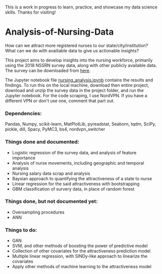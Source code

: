 This is a work in progress to learn, practice, and showcase my data science skills. Thanks for visiting!

# Analysis-of-Nursing-Data

How can we attract more registered nurses to our state/city/institution? What can we do with availiable data to give us actionable insights?

This project aims to develop insights into the nursing workforce, primarily using the 2018 NSSRN survey data, along with other publicly available data. The survey can be downloaded from [here](https://data.hrsa.gov/DataDownload/NSSRN/GeneralPUF18/NSSRN2018_SAS_encoded_package.zip).

The Jupyter notebook file [nursing_analysis.ipynb](https://github.com/tk0802kim/Analysis-of-Nursing-Data/blob/master/nursing_analysis.ipynb) contains the results and findings. To run this on the local machine, download then entire project, download and unzip the survey data in the project folder, and run the Jupyter notebook. For the code scraping, I use NordVPN. If you have a different VPN or don't use one, comment that part out.


### Dependencies:
  Pandas, Numpy, scikit-learn, MatPlotLib, pyreadstat, Seaborn, tqdm, SciPy, pickle, dill, Spacy, PyMC3, bs4, nordvpn_switcher

### Things done and documented:

- Logistic regression of the survey data, and analysis of feature importance
- Analysis of nurse movements, including geographic and temporal analysis
- Nursing salary data scrap and analysis
- Baysian approach to quantifying the attractiveness of a state to nurse
- Linear regression for the said attractiveness with bootstrapping
- GBM classification of survery data, in place of random forest


### Things done, but not documented yet:

- Oversampling procedures
- ANN

### Things to do:

- GAN
- SVM, and other methods of boosting the power of predictive model
- Collection of other covariates for the attractiveness prediction model
- Multiple linear regression, with SINDy-like approach to linearize the covariates
- Apply other methods of machine learning to the attractiveness model
